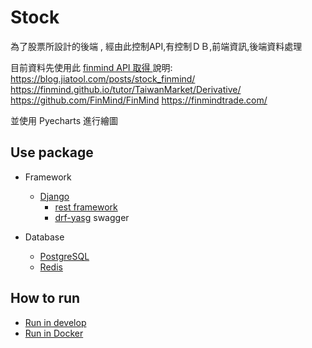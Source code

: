 # Stock
為了股票所設計的後端 , 經由此控制API,有控制ＤＢ,前端資訊,後端資料處理 

目前資料先使用此 [finmind API 取得 ](option\tools\external\stock_finmind.py)
說明:
https://blog.jiatool.com/posts/stock_finmind/
https://finmind.github.io/tutor/TaiwanMarket/Derivative/
https://github.com/FinMind/FinMind
https://finmindtrade.com/

並使用 Pyecharts 進行繪圖

## Use package
* Framework
    * [Django](https://www.djangoproject.com/) 
        * [rest framework](https://www.django-rest-framework.org/)
        * [drf-yasg](https://drf-yasg.readthedocs.io/en/stable/) swagger
        <!-- * [celery](https://docs.celeryq.dev/en/stable/index.html) -->
        <!-- * [redis](https://github.com/redis/redis-py) -->


 * Database
    * [PostgreSQL](https://www.postgresql.org/)
    * [Redis](https://redis.io/)

## How to run

* [Run in develop](wiki/develop.md)
* [Run in Docker](wiki/docker.md)
